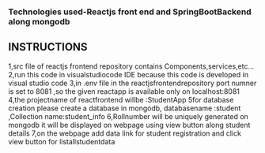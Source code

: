 
### Technologies used-Reactjs front end and SpringBootBackend along mongodb 
INSTRUCTIONS
------------------------------------------------------------------------------------------------------
1,src file of reactjs frontend repository contains Components,services,etc...
2,run this code in visualstudiocode IDE because this code is  developed in visual studio code
3,in .env file  in the reactjsfrontendrepository  port numner is set to 8081 ,so the given reactapp is available only on localhost:8081
4,the projectname of reactfrontend willbe :StudentApp
5for database creation please create a database in mongodb, databasename :student ,Collection name:student_info
6,Rollnumber will be uniquely generated on mongodb it will be displayed on webpage using view button along student details
7,on the webpage  add data link for student registration and click view button for listallstudentdata